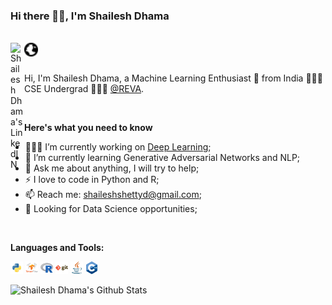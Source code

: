 ### Hi there 👋🏽, I'm Shailesh Dhama

<br/>

<a href="https://www.linkedin.com/in/shaileshdhama/">
  <img align="left" alt="Shailesh Dhama's LinkedIN" width="22px" src="https://cdn.jsdelivr.net/npm/simple-icons@v3/icons/linkedin.svg" />
</a>
<a href="https://shaileshdhama.github.io/shaileshdhama.github.io/">
  <img align="left" alt="Website" width="22px" src="https://raw.githubusercontent.com/iconic/open-iconic/master/svg/globe.svg"" />
</a>
<br/>
<br/>

Hi, I'm Shailesh Dhama, a Machine Learning Enthusiast 🚀 from India 🙍🏽‍♂️ CSE Undergrad 👨🏽‍💻 [@REVA](https://www.reva.edu.in/).
 
 <br/>
 
 **Here's what you need to know**

- 👨🏽‍💻 I’m currently working on [Deep Learning](https://en.wikipedia.org/wiki/Deep_learning);
- 🌱 I’m currently learning Generative Adversarial Networks and NLP; 
- 💬 Ask me about anything, I will try to help;
- ⚡️  I love to code in Python and R;
- 📫 Reach me: shaileshshettyd@gmail.com;
- 💼 Looking for Data Science opportunities;

<br/>

**Languages and Tools:**  

<code><img height="20" src="https://raw.githubusercontent.com/github/explore/80688e429a7d4ef2fca1e82350fe8e3517d3494d/topics/python/python.png"></code>
<code><img height="20" src="https://raw.githubusercontent.com/github/explore/80688e429a7d4ef2fca1e82350fe8e3517d3494d/topics/tensorflow/tensorflow.png"></code>
<code><img height="20" src="https://raw.githubusercontent.com/github/explore/80688e429a7d4ef2fca1e82350fe8e3517d3494d/topics/r/r.png"></code>
<code><img height="20" src="https://raw.githubusercontent.com/github/explore/80688e429a7d4ef2fca1e82350fe8e3517d3494d/topics/git/git.png"></code>
<code><img height="20" src="https://raw.githubusercontent.com/github/explore/80688e429a7d4ef2fca1e82350fe8e3517d3494d/topics/java/java.png"></code>
<code><img height="20" src="https://raw.githubusercontent.com/github/explore/80688e429a7d4ef2fca1e82350fe8e3517d3494d/topics/cpp/cpp.png"></code>



![Shailesh Dhama's Github Stats](https://github-readme-stats.vercel.app/api?username=ShaileshDhama&show_icons=true&hide_border=true&theme=radical)
